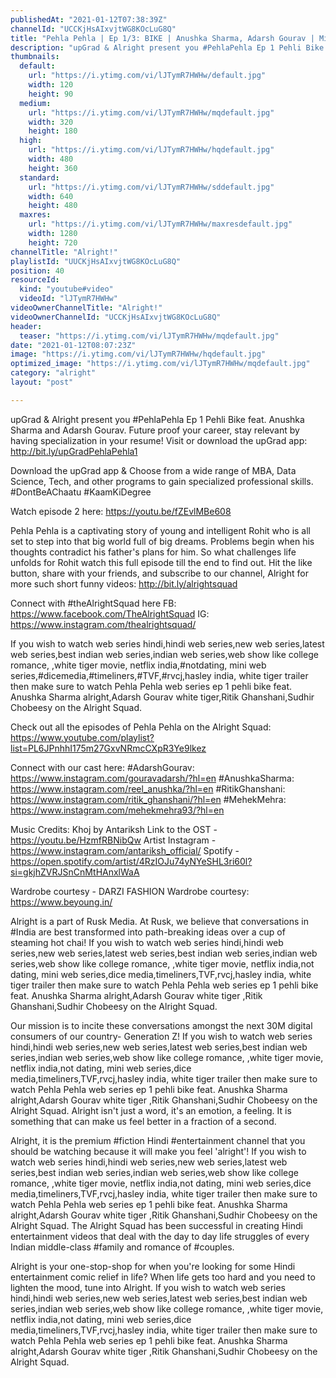 ```yaml
---
publishedAt: "2021-01-12T07:38:39Z"
channelId: "UCCKjHsAIxvjtWG8KOcLuG8Q"
title: "Pehla Pehla | Ep 1/3: BIKE | Anushka Sharma, Adarsh Gourav | Mini Web Series | Alright!"
description: "upGrad & Alright present you #PehlaPehla Ep 1 Pehli Bike feat. Anushka Sharma and Adarsh Gourav. Future proof your career, stay relevant by having specialization in your resume! Visit or download the upGrad app: http://bit.ly/upGradPehlaPehla1\n\nDownload the upGrad app & Choose from a wide range of MBA, Data Science, Tech, and other programs to gain specialized professional skills. #DontBeAChaatu #KaamKiDegree\n\nWatch episode 2 here: https://youtu.be/fZEvlMBe608\n\nPehla Pehla is a captivating story of young and intelligent Rohit who is all set to step into that big world full of big dreams. Problems begin when his thoughts contradict his father's plans for him. So what challenges life unfolds for Rohit watch this full episode till the end to find out. \nHit the like button, share with your friends, and subscribe to our channel, Alright for more such short funny videos: http://bit.ly/alrightsquad\n\nConnect with #theAlrightSquad here\nFB: https://www.facebook.com/TheAlrightSquad\nIG: https://www.instagram.com/thealrightsquad/\n\nIf you wish to watch web series hindi,hindi web series,new web series,latest web series,best indian web series,indian web series,web show like college romance, ,white tiger movie, netflix india,#notdating, mini web series,#dicemedia,#timeliners,#TVF,#rvcj,hasley india, white tiger trailer then make sure to watch Pehla Pehla web series ep 1 pehli bike feat. Anushka Sharma alright,Adarsh Gourav white tiger,Ritik Ghanshani,Sudhir Chobeesy on the Alright Squad. \n\n\nCheck out all the episodes of Pehla Pehla on the Alright Squad: https://www.youtube.com/playlist?list=PL6JPnhhI175m27GxvNRmcCXpR3Ye9lkez\n\nConnect with our cast here:\n#AdarshGourav: https://www.instagram.com/gouravadarsh/?hl=en\n#AnushkaSharma: https://www.instagram.com/reel_anushka/?hl=en\n#RitikGhanshani: https://www.instagram.com/ritik_ghanshani/?hl=en\n#MehekMehra: https://www.instagram.com/mehekmehra93/?hl=en\n\nMusic Credits: Khoj by Antariksh\nLink to the OST - https://youtu.be/HzmfRBNibQw\nArtist Instagram - https://www.instagram.com/antariksh_official/\nSpotify - https://open.spotify.com/artist/4RzIOJu74yNYeSHL3ri60l?si=gkjhZVRJSnCnMtHAnxlWaA\n\nWardrobe courtesy - DARZI FASHION\nWardrobe courtesy: https://www.beyoung.in/\n\nAlright is a part of Rusk Media. At Rusk, we believe that conversations in #India are best transformed into path-breaking ideas over a cup of steaming hot chai! If you wish to watch web series hindi,hindi web series,new web series,latest web series,best indian web series,indian web series,web show like college romance, ,white tiger movie, netflix india,not dating, mini web series,dice media,timeliners,TVF,rvcj,hasley india, white tiger trailer then make sure to watch Pehla Pehla web series ep 1 pehli bike feat. Anushka Sharma alright,Adarsh Gourav white tiger ,Ritik Ghanshani,Sudhir Chobeesy on the Alright Squad. \n\n\nOur mission is to incite these conversations amongst the next 30M digital consumers of our country- Generation Z! If you wish to watch web series hindi,hindi web series,new web series,latest web series,best indian web series,indian web series,web show like college romance, ,white tiger movie, netflix india,not dating, mini web series,dice media,timeliners,TVF,rvcj,hasley india, white tiger trailer then make sure to watch Pehla Pehla web series ep 1 pehli bike feat. Anushka Sharma alright,Adarsh Gourav white tiger ,Ritik Ghanshani,Sudhir Chobeesy on the Alright Squad. Alright isn't just a word, it's an emotion, a feeling. It is something that can make us feel better in a fraction of a second.\n\nAlright, it is the premium #fiction Hindi #entertainment channel that you should be watching because it will make you feel 'alright'! If you wish to watch web series hindi,hindi web series,new web series,latest web series,best indian web series,indian web series,web show like college romance, ,white tiger movie, netflix india,not dating, mini web series,dice media,timeliners,TVF,rvcj,hasley india, white tiger trailer then make sure to watch Pehla Pehla web series ep 1 pehli bike feat. Anushka Sharma alright,Adarsh Gourav white tiger ,Ritik Ghanshani,Sudhir Chobeesy on the Alright Squad. The Alright Squad has been successful in creating Hindi entertainment videos that deal with the day to day life struggles of every Indian middle-class #family and romance of #couples.\n\nAlright is your one-stop-shop for when you're looking for some Hindi entertainment comic relief in life? When life gets too hard and you need to lighten the mood, tune into Alright. If you wish to watch web series hindi,hindi web series,new web series,latest web series,best indian web series,indian web series,web show like college romance, ,white tiger movie, netflix india,not dating, mini web series,dice media,timeliners,TVF,rvcj,hasley india, white tiger trailer then make sure to watch Pehla Pehla web series ep 1 pehli bike feat. Anushka Sharma alright,Adarsh Gourav white tiger ,Ritik Ghanshani,Sudhir Chobeesy on the Alright Squad."
thumbnails:
  default:
    url: "https://i.ytimg.com/vi/lJTymR7HWHw/default.jpg"
    width: 120
    height: 90
  medium:
    url: "https://i.ytimg.com/vi/lJTymR7HWHw/mqdefault.jpg"
    width: 320
    height: 180
  high:
    url: "https://i.ytimg.com/vi/lJTymR7HWHw/hqdefault.jpg"
    width: 480
    height: 360
  standard:
    url: "https://i.ytimg.com/vi/lJTymR7HWHw/sddefault.jpg"
    width: 640
    height: 480
  maxres:
    url: "https://i.ytimg.com/vi/lJTymR7HWHw/maxresdefault.jpg"
    width: 1280
    height: 720
channelTitle: "Alright!"
playlistId: "UUCKjHsAIxvjtWG8KOcLuG8Q"
position: 40
resourceId:
  kind: "youtube#video"
  videoId: "lJTymR7HWHw"
videoOwnerChannelTitle: "Alright!"
videoOwnerChannelId: "UCCKjHsAIxvjtWG8KOcLuG8Q"
header:
  teaser: "https://i.ytimg.com/vi/lJTymR7HWHw/mqdefault.jpg"
date: "2021-01-12T08:07:23Z"
image: "https://i.ytimg.com/vi/lJTymR7HWHw/hqdefault.jpg"
optimized_image: "https://i.ytimg.com/vi/lJTymR7HWHw/mqdefault.jpg"
category: "alright"
layout: "post"

---
```

upGrad & Alright present you #PehlaPehla Ep 1 Pehli Bike feat. Anushka Sharma and Adarsh Gourav. Future proof your career, stay relevant by having specialization in your resume! Visit or download the upGrad app: http://bit.ly/upGradPehlaPehla1

Download the upGrad app & Choose from a wide range of MBA, Data Science, Tech, and other programs to gain specialized professional skills. #DontBeAChaatu #KaamKiDegree

Watch episode 2 here: https://youtu.be/fZEvlMBe608

Pehla Pehla is a captivating story of young and intelligent Rohit who is all set to step into that big world full of big dreams. Problems begin when his thoughts contradict his father's plans for him. So what challenges life unfolds for Rohit watch this full episode till the end to find out. 
Hit the like button, share with your friends, and subscribe to our channel, Alright for more such short funny videos: http://bit.ly/alrightsquad

Connect with #theAlrightSquad here
FB: https://www.facebook.com/TheAlrightSquad
IG: https://www.instagram.com/thealrightsquad/

If you wish to watch web series hindi,hindi web series,new web series,latest web series,best indian web series,indian web series,web show like college romance, ,white tiger movie, netflix india,#notdating, mini web series,#dicemedia,#timeliners,#TVF,#rvcj,hasley india, white tiger trailer then make sure to watch Pehla Pehla web series ep 1 pehli bike feat. Anushka Sharma alright,Adarsh Gourav white tiger,Ritik Ghanshani,Sudhir Chobeesy on the Alright Squad. 


Check out all the episodes of Pehla Pehla on the Alright Squad: https://www.youtube.com/playlist?list=PL6JPnhhI175m27GxvNRmcCXpR3Ye9lkez

Connect with our cast here:
#AdarshGourav: https://www.instagram.com/gouravadarsh/?hl=en
#AnushkaSharma: https://www.instagram.com/reel_anushka/?hl=en
#RitikGhanshani: https://www.instagram.com/ritik_ghanshani/?hl=en
#MehekMehra: https://www.instagram.com/mehekmehra93/?hl=en

Music Credits: Khoj by Antariksh
Link to the OST - https://youtu.be/HzmfRBNibQw
Artist Instagram - https://www.instagram.com/antariksh_official/
Spotify - https://open.spotify.com/artist/4RzIOJu74yNYeSHL3ri60l?si=gkjhZVRJSnCnMtHAnxlWaA

Wardrobe courtesy - DARZI FASHION
Wardrobe courtesy: https://www.beyoung.in/

Alright is a part of Rusk Media. At Rusk, we believe that conversations in #India are best transformed into path-breaking ideas over a cup of steaming hot chai! If you wish to watch web series hindi,hindi web series,new web series,latest web series,best indian web series,indian web series,web show like college romance, ,white tiger movie, netflix india,not dating, mini web series,dice media,timeliners,TVF,rvcj,hasley india, white tiger trailer then make sure to watch Pehla Pehla web series ep 1 pehli bike feat. Anushka Sharma alright,Adarsh Gourav white tiger ,Ritik Ghanshani,Sudhir Chobeesy on the Alright Squad. 


Our mission is to incite these conversations amongst the next 30M digital consumers of our country- Generation Z! If you wish to watch web series hindi,hindi web series,new web series,latest web series,best indian web series,indian web series,web show like college romance, ,white tiger movie, netflix india,not dating, mini web series,dice media,timeliners,TVF,rvcj,hasley india, white tiger trailer then make sure to watch Pehla Pehla web series ep 1 pehli bike feat. Anushka Sharma alright,Adarsh Gourav white tiger ,Ritik Ghanshani,Sudhir Chobeesy on the Alright Squad. Alright isn't just a word, it's an emotion, a feeling. It is something that can make us feel better in a fraction of a second.

Alright, it is the premium #fiction Hindi #entertainment channel that you should be watching because it will make you feel 'alright'! If you wish to watch web series hindi,hindi web series,new web series,latest web series,best indian web series,indian web series,web show like college romance, ,white tiger movie, netflix india,not dating, mini web series,dice media,timeliners,TVF,rvcj,hasley india, white tiger trailer then make sure to watch Pehla Pehla web series ep 1 pehli bike feat. Anushka Sharma alright,Adarsh Gourav white tiger ,Ritik Ghanshani,Sudhir Chobeesy on the Alright Squad. The Alright Squad has been successful in creating Hindi entertainment videos that deal with the day to day life struggles of every Indian middle-class #family and romance of #couples.

Alright is your one-stop-shop for when you're looking for some Hindi entertainment comic relief in life? When life gets too hard and you need to lighten the mood, tune into Alright. If you wish to watch web series hindi,hindi web series,new web series,latest web series,best indian web series,indian web series,web show like college romance, ,white tiger movie, netflix india,not dating, mini web series,dice media,timeliners,TVF,rvcj,hasley india, white tiger trailer then make sure to watch Pehla Pehla web series ep 1 pehli bike feat. Anushka Sharma alright,Adarsh Gourav white tiger ,Ritik Ghanshani,Sudhir Chobeesy on the Alright Squad.